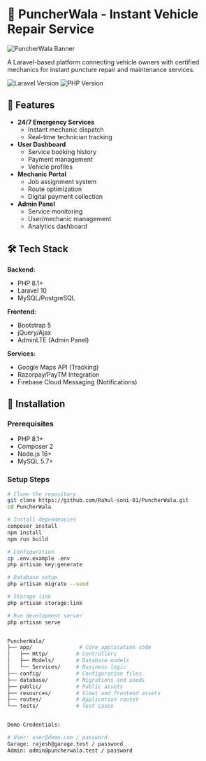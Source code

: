 # 🚗 PuncherWala - Instant Vehicle Repair Service

![PuncherWala Banner](public/images/banner.png) <!-- Add your banner image if available -->

A Laravel-based platform connecting vehicle owners with certified mechanics for instant puncture repair and maintenance services.

![Laravel Version](https://img.shields.io/badge/Laravel-10.x-orange.svg)
![PHP Version](https://img.shields.io/badge/PHP-8.1+-purple.svg)

## 🌟 Features

- **24/7 Emergency Services**
  - Instant mechanic dispatch
  - Real-time technician tracking
- **User Dashboard**
  - Service booking history
  - Payment management
  - Vehicle profiles
- **Mechanic Portal**
  - Job assignment system
  - Route optimization
  - Digital payment collection
- **Admin Panel**
  - Service monitoring
  - User/mechanic management
  - Analytics dashboard

## 🛠️ Tech Stack

**Backend:**
- PHP 8.1+
- Laravel 10
- MySQL/PostgreSQL

**Frontend:**
- Bootstrap 5
- jQuery/Ajax
- AdminLTE (Admin Panel)

**Services:**
- Google Maps API (Tracking)
- Razorpay/PayTM Integration
- Firebase Cloud Messaging (Notifications)

## 🚀 Installation

### Prerequisites
- PHP 8.1+
- Composer 2
- Node.js 16+
- MySQL 5.7+

### Setup Steps

```bash
# Clone the repository
git clone https://github.com/Rahul-soni-01/PuncherWala.git
cd PuncherWala

# Install dependencies
composer install
npm install
npm run build

# Configuration
cp .env.example .env
php artisan key:generate

# Database setup
php artisan migrate --seed

# Storage link
php artisan storage:link

# Run development server
php artisan serve


PuncherWala/
├── app/               # Core application code
│   ├── Http/         # Controllers
│   ├── Models/       # Database models
│   └── Services/     # Business logic
├── config/           # Configuration files
├── database/         # Migrations and seeds
├── public/           # Public assets
├── resources/        # Views and frontend assets
├── routes/           # Application routes
└── tests/            # Test cases


Demo Credentials:

# User: user@demo.com / password
Garage: rajesh@garage.test / password
Admin: admin@puncherwala.test / password